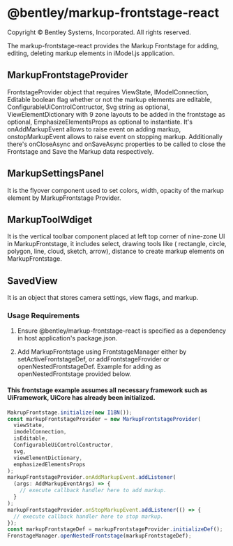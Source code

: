 # @bentley/markup-frontstage-react

Copyright © Bentley Systems, Incorporated. All rights reserved.

The markup-frontstage-react provides the Markup Frontstage for adding, editing, deleting markup elements in iModel.js application.

## MarkupFrontstageProvider

FrontstageProvider object that requires ViewState, IModelConnection, Editable boolean flag whether or not the markup elements are editable, ConfigurableUiControlContructor, Svg string as optional, ViewElementDictionary with 9 zone layouts to be added in the frontstage as optional, EmphasizeElementsProps as optional to instantiate. It's onAddMarkupEvent allows to raise event on adding markup, onstopMarkupEvent allows to raise event on stopping markup. Additionally there's onCloseAsync and onSaveAsync properties to be called to close the Frontstage and Save the Markup data respectively.

## MarkupSettingsPanel

It is the flyover component used to set colors, width, opacity of the markup element by MarkupFrontstage Provider.

## MarkupToolWdiget

It is the vertical toolbar component placed at left top corner of nine-zone UI in MarkupFrontstage, it includes select, drawing tools like ( rectangle, circle, polygon, line, cloud, sketch, arrow), distance to create markup elements on MarkupFrontstage.

## SavedView

It is an object that stores camera settings, view flags, and markup.

### Usage Requirements

1. Ensure @bentley/markup-frontstage-react is specified as a dependency in host application's package.json.

2. Add MarkupFrontstage using FrontstageManager either by setActiveFrontstageDef, or addFrontstageFrovider or openNestedFrontstageDef. Example for adding as openNestedFrontstage provided below.

#### This frontstage example assumes all necessary framework such as UiFramework, UiCore has already been initialized.

```ts
MakrupFrontstage.initialize(new I18N());
const markupFrontstageProvider = new MarkupFrontstageProvider(
  viewState,
  imodelConnection,
  isEditable,
  ConfigurableUiControlContructor,
  svg,
  viewElementDictionary,
  emphasizedElementsProps
);
markupFrontstageProvider.onAddMarkupEvent.addListener(
  (args: AddMarkupEventArgs) => {
    // execute callback handler here to add markup.
  }
);
markupFrontstageProvider.onStopMarkupEvent.addListener(() => {
  // execute callback handler here to stop markup.
});
const markupFrontstageDef = markupFrontstageProvider.initializeDef();
FronstageManager.openNestedFrontstage(markupFrontstageDef);
```
